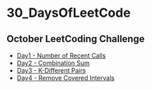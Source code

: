 # 30_DaysOfLeetCode

## October LeetCoding Challenge

- [Day1 - Number of Recent Calls](https://leetcode.com/explore/challenge/card/october-leetcoding-challenge/559/week-1-october-1st-october-7th/3480/)
- [Day2 - Combination Sum](https://leetcode.com/explore/challenge/card/october-leetcoding-challenge/559/week-1-october-1st-october-7th/3481/)
- [Day3 - K-Different Pairs](https://leetcode.com/explore/challenge/card/october-leetcoding-challenge/559/week-1-october-1st-october-7th/3482/)
- [Day4 - Remove Covered Intervals](https://leetcode.com/explore/challenge/card/october-leetcoding-challenge/559/week-1-october-1st-october-7th/3483/)